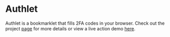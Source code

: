Authlet
=======

Authlet is a bookmarklet that fills 2FA codes in your browser. Check out the project
[page](http://whaatt.github.io/Authlet/) for more details or view a live action demo
[here](http://imgur.com/Idvht0M.gifs).

